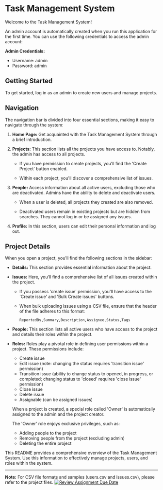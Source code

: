 # Task Management System

Welcome to the Task Management System!

An admin account is automatically created when you run this application for the first time. You can use the following credentials to access the admin account:

**Admin Credentials:**
- Username: admin
- Password: admin

## Getting Started

To get started, log in as an admin to create new users and manage projects.

## Navigation

The navigation bar is divided into four essential sections, making it easy to navigate through the system:

1. **Home Page:** Get acquainted with the Task Management System through a brief introduction.

2. **Projects:** This section lists all the projects you have access to. Notably, the admin has access to all projects.

    - If you have permission to create projects, you'll find the 'Create Project' button enabled.

    - Within each project, you'll discover a comprehensive list of issues.

3. **People:** Access information about all active users, excluding those who are deactivated. Admins have the ability to delete and deactivate users.

    - When a user is deleted, all projects they created are also removed.

    - Deactivated users remain in existing projects but are hidden from searches. They cannot log in or be assigned any issues.

4. **Profile:** In this section, users can edit their personal information and log out.

## Project Details

When you open a project, you'll find the following sections in the sidebar:

- **Details:** This section provides essential information about the project.

- **Issues:** Here, you'll find a comprehensive list of all issues created within the project.

    - If you possess 'create issue' permission, you'll have access to the 'Create issue' and 'Bulk Create issues' buttons.

    - When bulk uploading issues using a CSV file, ensure that the header of the file adheres to this format:

        ```
        ReportedBy,Summary,Description,Assignee,Status,Tags
        ```

- **People:** This section lists all active users who have access to the project and details their roles within the project.

- **Roles:** Roles play a pivotal role in defining user permissions within a project. These permissions include:

    - Create issue
    - Edit issue (note: changing the status requires 'transition issue' permission)
    - Transition issue (ability to change status to opened, in progress, or completed; changing status to 'closed' requires 'close issue' permission)
    - Close issue
    - Delete issue
    - Assignable (can be assigned issues)

    When a project is created, a special role called 'Owner' is automatically assigned to the admin and the project creator.

    The 'Owner' role enjoys exclusive privileges, such as:

    - Adding people to the project
    - Removing people from the project (excluding admin)
    - Deleting the entire project

This README provides a comprehensive overview of the Task Management System. Use this information to effectively manage projects, users, and roles within the system.

---


**Note:** For CSV file formats and samples (users.csv and issues.csv), please refer to the project files.
[![Review Assignment Due Date](https://classroom.github.com/assets/deadline-readme-button-24ddc0f5d75046c5622901739e7c5dd533143b0c8e959d652212380cedb1ea36.svg)](https://classroom.github.com/a/M4NvrXuV)
